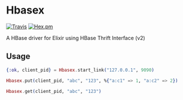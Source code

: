 # Hbasex
[![Travis](https://img.shields.io/travis/adrienmo/hbasex.svg?branch=master&style=flat-square)](https://travis-ci.org/adrienmo/hbasex)
[![Hex.pm](https://img.shields.io/hexpm/v/hbasex.svg?style=flat-square)](https://hex.pm/packages/hbasex)

A HBase driver for Elixir using HBase Thrift Interface (v2)

## Usage

```elixir
{:ok, client_pid} = Hbasex.start_link("127.0.0.1", 9090)

Hbasex.put(client_pid, "abc", "123", %{"a:c1" => 1, "a:c2" => 2})

Hbasex.get(client_pid, "abc", "123")
```

